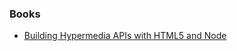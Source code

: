 ### Books

* [Building Hypermedia APIs with HTML5 and Node](http://my.safaribooksonline.com/book/-/9781449309497)